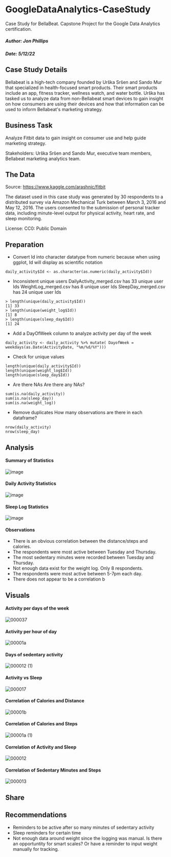 # GoogleDataAnalytics-CaseStudy
Case Study for BellaBeat. Capstone Project for the Google Data Analytics certification.

##### Author: Jon Phillips
##### Date: 5/12/22

## Case Study Details
Bellabeat is a high-tech company founded by Urška Sršen and Sando Mur that specialized in health-focused smart products. Their smart products include an app, fitness tracker, wellness watch,  and water bottle.  Urška has tasked us to analyze data from non-Bellabeat smart devices to gain insight on how consumers are using their devices and how that information can be used to inform Bellabeat's marketing strategy.

## Business Task
Analyze Fitbit data to gain insight on consumer use and help guide marketing strategy.

Stakeholders: Urška Sršen and Sando Mur, executive team members, Bellabeat marketing analytics team.

## The Data
Source: https://www.kaggle.com/arashnic/fitbit

The dataset used in this case study was generated by 30 respondents to a distributed survey via Amazon Mechanical Turk between March 3, 2016 and May 12, 2016. The users consented to the submission of personal tracker data, including minute-level output for physical activity, heart rate, and sleep monitoring.

License: CC0: Public Domain

## Preparation
- Convert Id into character datatype from numeric because when using ggplot, Id will display as scientific notation
```
daily_activity$Id <- as.character(as.numeric(daily_activity$Id))
```
- Inconsistent unique users
DailyActivity_merged.csv has 33 unique user Ids
WeightLog_merged.csv has 8 unique user Ids
SleepDay_merged.csv has 24 unique user Ids
```
> length(unique(daily_activity$Id))
[1] 33
> length(unique(weight_log$Id))
[1] 8
> length(unique(sleep_day$Id))
[1] 24
```
- Add a DayOfWeek column to analyze activity per day of the week
```
daily_activity <- daily_activity %>% mutate( DayofWeek = weekdays(as.Date(ActivityDate, "%m/%d/%Y")))
```
- Check for unique values
```
length(unique(daily_activity$Id))
length(unique(weight_log$Id))
length(unique(sleep_day$Id))
```
- Are there NAs
Are there any NAs?
```
sum(is.na(daily_activity))
sum(is.na(sleep_day))
sum(is.na(weight_log))
```
- Remove duplicates
How many observations are there in each dataframe?
```
nrow(daily_activity)
nrow(sleep_day)
```
## Analysis
#### Summary of Statistics
 ![image](https://user-images.githubusercontent.com/7337212/168389442-930974f8-58e1-4e69-997b-f39c39415636.png)

#### Daily Activity Statistics
![image](https://user-images.githubusercontent.com/7337212/168407797-07fe30fe-ff72-4a59-a4a5-119daa5f9aa9.png)

#### Sleep Log Statistics
![image](https://user-images.githubusercontent.com/7337212/168407817-6561a9f6-f09b-46ee-9a0e-845dd83c016c.png)

#### Observations 
- There is an obvious correlation between the distance/steps and calories.
- The respondents were most active between Tuesday and Thursday.
- The most sedentary minutes were recorded between Tuesday and Thursday.
- Not enough data exist for the weight log. Only 8 respondents.
- The respondents were most active between 5-7pm each day.
- There does not appear to be a correlation b

## Visuals
#### Activity per days of the week
![000037](https://user-images.githubusercontent.com/7337212/168406706-a8e07103-8f92-4d45-90e8-427b83a9edf2.png)

#### Activity per hour of day
![00001a](https://user-images.githubusercontent.com/7337212/168406701-7fcd5af4-953c-4726-b083-bc7e9ccca332.png)

#### Days of sedentary activity
![000012 (1)](https://user-images.githubusercontent.com/7337212/168407654-dd7e50a6-c97a-411c-a454-4a0ce296017d.png)

#### Activity vs Sleep
![000017](https://user-images.githubusercontent.com/7337212/168407640-be5d8aae-5362-4598-9f4d-20f851dc75f7.png)

#### Correlation of Calories and Distance
![00001b](https://user-images.githubusercontent.com/7337212/168407244-0f23c609-f8b1-4e83-86da-37fd1dee453e.png)

#### Correlation of Calories and Steps
![00001a (1)](https://user-images.githubusercontent.com/7337212/168407238-dedfd036-0916-4156-8f9b-eb86341b03f4.png)

#### Correlation of Activity and Sleep
![000012](https://user-images.githubusercontent.com/7337212/168407338-0ee4629d-ef2c-42f0-9dbb-237c910434a0.png)

#### Correlation of Sedentary Minutes and Steps
![000013](https://user-images.githubusercontent.com/7337212/168408085-688bcffd-b422-4c7f-9aad-c1d55b1bdc40.png)

## Share
<link to Google Slide>

## Recommendations
- Reminders to be active after so many minutes of sedentary activity
- Sleep reminders for certain time
- Not enough data around weight since the logging was manual. Is there an opportuntity for smart scales?  Or have a reminder to input weight manually for tracking.
